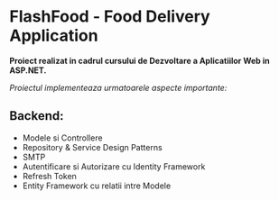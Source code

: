 <h1>FlashFood - Food Delivery Application</h1>
<p><b>Proiect realizat in cadrul cursului de Dezvoltare a Aplicatiilor Web in ASP.NET.</b></p>
    <p><i>Proiectul implementeaza urmatoarele aspecte importante:</i></p>
    <h2>Backend:</h2>
    <ul>
        <li>Modele si Controllere</li>
        <li>Repository & Service Design Patterns</li>
        <li>SMTP</li>
        <li>Autentificare si Autorizare cu Identity Framework</li>
        <li>Refresh Token</li>
        <li>Entity Framework cu relatii intre Modele</li>
    </ul>
